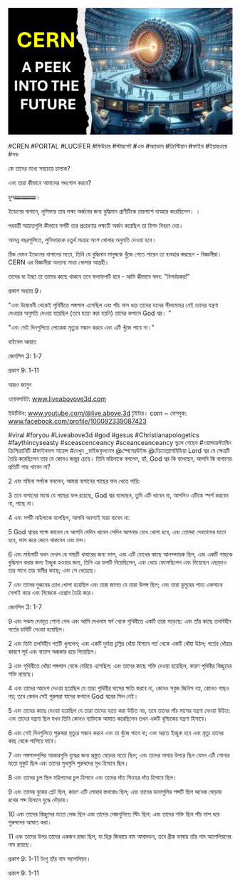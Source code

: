 ![Video cover image](../cover.jpg "cover photo")

#CREN #PORTAL #LUCIFER #ফিউচার #স্টারগেট #এভ #অ্যাডাম #ক্রিস্টিয়ান #ফাইথ #ইয়াহওয়ে #গড

কে তাদের মধ্যে সবচেয়ে চালাক?

এবং তারা কীভাবে আমাদের গণ্ডগোল করবে?

হুম্ম্ম্ম্ম্ম্ম্ম্ম্ম্ম্ম্ম্ম্ম্ম্ম্ম্ম্ম্ম্ম্ম্ম।

ইডেনের বাগানে, লুসিফার তার লক্ষ্য অর্জনের জন্য বুদ্ধিমান প্রাণীটিকে চারপাশে ব্যবহার করেছিলেন। ।

পরবর্তী আয়াতগুলি কীভাবে সর্পটি তার প্রতারণার লক্ষ্যটি অর্জন করেছিল তা বিশদ বিবরণ দেয়।

আসন্ন বছরগুলিতে, লুসিফারকে চতুর্থ মাত্রার অংশ খোলার অনুমতি দেওয়া হবে।

ঠিক যেমন ইডেনের বাগানের মতো, তিনি যে বুদ্ধিমান মানুষকে খুঁজে পেতে পারেন তা ব্যবহার করছেন - বিজ্ঞানীরা। CERN এর বিজ্ঞানীরা অন্যান্য মাত্রা খোলার আগ্রহী।

তাদের যা ইচ্ছা তা তাদের কাছে থাকবে তবে ফলাফলটি হবে - আমি কীভাবে বলব: "বিপর্যয়কর!"

প্রকাশ অধ্যায় 9।

"এবং উদ্বোধনী থেকেই পৃথিবীতে পঙ্গপাল এসেছিল এবং পাঁচ মাস ধরে তাদের যাদের সীলমোহর নেই তাদের যন্ত্রণা দেওয়ার অনুমতি দেওয়া হয়েছিল (তবে হত্যা করা হয়নি) তাদের কপালে God শ্বর। "

"এবং সেই দিনগুলিতে লোকেরা মৃত্যুর সন্ধান করবে এবং এটি খুঁজে পাবে না।"

বাইবেল আয়াত

জেনসিস 3: 1-7

প্রকাশ 9: 1-11

আরও জানুন

ওয়েবসাইট: www.liveabovove3d.com

ইউটিউব: www.youtube.com/@live.above.3d টুইটার। com ~ ফেসবুক: www.facebook.com/profile/100092339087423

#viral #foryou #Liveabove3d #god #gesus #Christianapologetics #faythincyseasty #sceascenceancy #sceanceanceancy ভুলে গেছেন #ওয়ান্ডারস্ট্যান্ডিং ক্রিশ্চিয়ানিটি #ফাইথভস সায়েন্স #দেখুন _মাইন্ডফুলনেস @স্পেসেরউইন্ড @টেচনোপ্লাসমিডিয়া Lord শ্বর যে ক্ষেত্রটি তৈরি করেছিলেন তার যে কোনও জন্তুর চেয়ে। তিনি মহিলাকে বললেন, হ্যাঁ, God শ্বর কি বলেছেন, আপনি কি বাগানের প্রতিটি গাছ খাবেন না?

2 এবং মহিলা সর্পকে বললেন, আমরা বাগানের গাছের ফল খেতে পারি:

3 তবে বাগানের মাঝে যে গাছের ফল রয়েছে, God শ্বর বলেছেন, তুমি এটি খাবেন না, আপনিও এটিকে স্পর্শ করবেন না, পাছে না।

4 এবং সর্পটি মহিলাকে বলেছিল, আপনি অবশ্যই মারা যাবেন না:

5 God শ্বরের পক্ষে জানেন যে আপনি যেদিন খাবেন সেদিন আপনার চোখ খোলা হবে, এবং তোমরা দেবতাদের মতো হবে, ভাল করে জেনে থাকবেন এবং মন্দ।

6 এবং মহিলাটি যখন দেখল যে গাছটি খাবারের জন্য ভাল, এবং এটি চোখের কাছে আনন্দদায়ক ছিল, এবং একটি গাছকে বুদ্ধিমান করার জন্য ইচ্ছুক হওয়ার জন্য, তিনি এর ফলটি নিয়েছিলেন, এবং খেয়ে ফেলেছিলেন এবং দিয়েছেন এছাড়াও তার সাথে তার স্বামীর কাছে; এবং সে খেয়েছে।

7 এবং তাদের দুজনের চোখ খোলা হয়েছিল এবং তারা জানত যে তারা উলঙ্গ ছিল; এবং তারা ডুমুরের পাতা একসাথে সেলাই করে এবং নিজেকে এপ্রোন তৈরি করে।

জেনসিস 3: 1-7

9 এবং পঞ্চম দেবদূত শোনা গেল এবং আমি দেখলাম স্বর্গ থেকে পৃথিবীতে একটি তারা পড়েছে: এবং তাঁর কাছে তলবিহীন গর্তের চাবিটি দেওয়া হয়েছিল।

2 এবং তিনি তলবিহীন গর্তটি খুললেন; এবং একটি দুর্দান্ত চুল্লির ধোঁয়া হিসাবে গর্ত থেকে একটি ধোঁয়া উঠল; গর্তের ধোঁয়ার কারণে সূর্য এবং বাতাস অন্ধকার হয়ে গিয়েছিল।

3 এবং পৃথিবীতে ধোঁয়া পঙ্গপাল থেকে বেরিয়ে এসেছিল: এবং তাদের কাছে শক্তি দেওয়া হয়েছিল, কারণ পৃথিবীর বিচ্ছুদের শক্তি রয়েছে।

4 এবং তাদের আদেশ দেওয়া হয়েছিল যে তারা পৃথিবীর ঘাসের ক্ষতি করবে না, কোনও সবুজ জিনিস নয়, কোনও গাছও নয়; তবে কেবল সেই পুরুষরা যাদের কপালে God শ্বরের সিল নেই।

5 এবং তাদের কাছে দেওয়া হয়েছিল যে তারা তাদের হত্যা করা উচিত নয়, তবে তাদের পাঁচ মাসের যন্ত্রণা দেওয়া উচিত: এবং তাদের যন্ত্রণা ছিল যখন তিনি কোনও ব্যক্তিকে আঘাত করেছিলেন তখন একটি বৃশ্চিকের যন্ত্রণা হিসাবে।

6 এবং সেই দিনগুলিতে পুরুষরা মৃত্যুর সন্ধান করবে এবং তা খুঁজে পাবে না; এবং মরতে ইচ্ছুক হবে এবং মৃত্যু তাদের কাছ থেকে পালিয়ে যাবে।

7 এবং পঙ্গপালগুলির আকারগুলি যুদ্ধের জন্য প্রস্তুত ঘোড়ার মতো ছিল; এবং তাদের মাথার উপরে ছিল যেমন এটি সোনার মতো মুকুট ছিল এবং তাদের মুখগুলি পুরুষদের মুখ হিসাবে ছিল।

8 এবং তাদের চুল ছিল মহিলাদের চুল হিসাবে এবং তাদের দাঁত সিংহের দাঁত হিসাবে ছিল।

9 এবং তাদের বুকের প্লেট ছিল, কারণ এটি লোহার স্তনবোধ ছিল; এবং তাদের ডানাগুলির শব্দটি ছিল অনেক ঘোড়ার রথের শব্দ হিসাবে যুদ্ধে দৌড়ায়।

10 এবং তাদের বিচ্ছুদের মতো লেজ ছিল এবং তাদের লেজগুলিতে স্টিং ছিল: এবং তাদের শক্তি ছিল পাঁচ মাস ধরে পুরুষদের আঘাত করা।

11 এবং তাদের উপর তাদের একজন রাজা ছিল, যা হিব্রু জিহ্বায় নাম আবাদডন, তবে গ্রীক ভাষায় তাঁর নাম অ্যাপলিয়নের নাম রয়েছে।

প্রকাশ 9: 1-11 টংগু তাঁর নাম অ্যাপলিয়ন।

প্রকাশ 9: 1-11